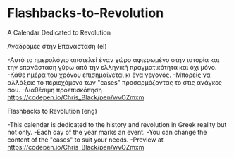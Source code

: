 # Flashbacks-to-Revolution
A Calendar Dedicated to Revolution


Αναδρομές στην Επανάσταση (el)

-Αυτό το ημερολόγιο αποτελεί έναν χώρο αφιερωμένο στην ιστορία και την επανάσταση γύρω από 
την ελληνική πραγματικότητα και όχι μόνο.
-Κάθε ημέρα του χρόνου επισημαίνεται κι ένα γεγονός.
-Μπορείς να αλλάξεις το περιεχόμενο των "cases" προσαρμόζοντας το στις ανάγκες σου. 
-Διαθέσιμη προεπισκόπηση https://codepen.io/Chris_Black/pen/wvOZmxm

Flashbacks to Revolution (eng)

-This calendar is dedicated to the history and revolution in Greek reality but not only.
-Each day of the year marks an event.
-You can change the content of the "cases" to suit your needs.
-Preview at https://codepen.io/Chris_Black/pen/wvOZmxm
